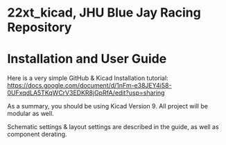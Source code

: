 # 22xt_kicad, JHU Blue Jay Racing Repository


# Installation and User Guide
Here is a very simple GitHub & Kicad Installation tutorial: https://docs.google.com/document/d/1nFm-e38JEY4i58-0UFxqdLA5TKqWCrV3EDKR8jGpRfA/edit?usp=sharing 

As a summary, you should be using Kicad Version 9. All project will be modular as well. 

Schematic settings & layout settings are described in the guide, as well as component derating.
